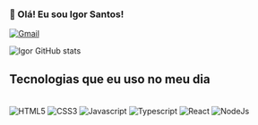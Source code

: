 ### 👋 Olá! Eu sou Igor Santos!

[![Gmail](https://img.shields.io/badge/Gmail-D14836?style=for-the-badge&logo=gmail&logoColor=white)](igorsansilva3@gmail.com)

![Igor GitHub stats](https://github-readme-stats.vercel.app/api?username=Igor-ia&show_icons=true&theme=dark)

## Tecnologias que eu uso no meu dia

<div style="display:inline-block"><br/>
<img align="center" src="https://img.shields.io/badge/HTML5-E34F26?style=for-the-badge&logo=html5&logoColor=white" alt="HTML5"/>
<img align="center" src="https://img.shields.io/badge/CSS3-1572B6?style=for-the-badge&logo=css3&logoColor=white" alt="CSS3"/>
<img align="center" src="https://img.shields.io/badge/JavaScript-323330?style=for-the-badge&logo=javascript&logoColor=F7DF1E" alt="Javascript"/>
<img align="center" src="https://img.shields.io/badge/TypeScript-007ACC?style=for-the-badge&logo=typescript&logoColor=white" alt="Typescript"/>
<img align="center" src="https://img.shields.io/badge/React-20232A?style=for-the-badge&logo=react&logoColor=61DAFB" alt="React"/>
<img align="center" src="https://img.shields.io/badge/Node.js-43853D?style=for-the-badge&logo=node.js&logoColor=white" alt="NodeJs"/>
</div>
